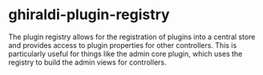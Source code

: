 ghiraldi-plugin-registry
========================

The plugin registry allows for the registration of plugins into a central store and provides access to plugin
properties for other controllers.  This is particularly useful for things like the admin core plugin, which
uses the registry to build the admin views for controllers.